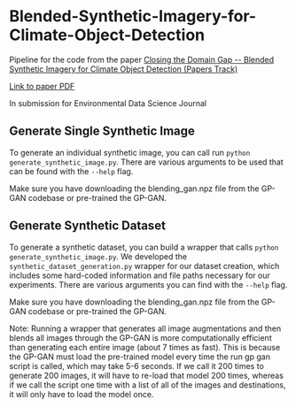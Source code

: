 # Blended-Synthetic-Imagery-for-Climate-Object-Detection

Pipeline for the code from the paper [Closing the Domain Gap -- Blended Synthetic Imagery for Climate Object Detection (Papers Track)](https://www.climatechange.ai/papers/neurips2022/37)

[Link to paper PDF](https://s3.us-east-1.amazonaws.com/climate-change-ai/papers/neurips2022/37/paper.pdf)

In submission for Environmental Data Science Journal

## Generate Single Synthetic Image

To generate an individual synthetic image, you can call run `python generate_synthetic_image.py`. There are various arguments to be used that can be found with the `--help` flag.  

Make sure you have downloading the blending_gan.npz file from the GP-GAN codebase or pre-trained the GP-GAN.

## Generate Synthetic Dataset

To generate a synthetic dataset, you can build a wrapper that calls `python generate_synthetic_image.py`. We developed the `synthetic_dataset_generation.py` wrapper for our dataset creation, which includes some hard-coded information and file paths necessary for our experiments. There are various arguments you can find with the `--help` flag. 

Make sure you have downloading the blending_gan.npz file from the GP-GAN codebase or pre-trained the GP-GAN.

Note: Running a wrapper that generates all image augmentations and then blends all images through the GP-GAN is more computationally efficient than generating each entire image (about 7 times as fast). This is because the GP-GAN must load the pre-trained model every time the run gp gan script is called, which may take 5-6 seconds. If we call it 200 times to generate 200 images, it will have to re-load that model 200 times, whereas if we call the script one time with a list of all of the images and destinations, it will only have to load the model once.
